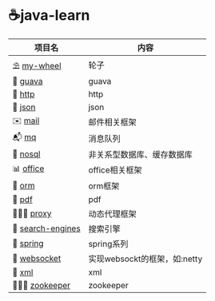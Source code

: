 # ☕️java-learn

项目名|内容
---|---
⛱ [my-wheel]       | 轮子
🍈 [guava]          | guava
📰 [http]          | http
📜 [json]           | json
✉️ [mail]           | 邮件相关框架
📬 [mq]             | 消息队列
🍋 [nosql]          | 非关系型数据库、缓存数据库
📊  [office]         | office相关框架
🎎  [orm]            | orm框架
📝 [pdf]            | pdf
💁🏻‍♂️ [proxy]         | 动态代理框架
🍳 [search-engines] | 搜索引擎
🌿 [spring]         | spring系列
🌈 [websocket]      | 实现websockt的框架，如:netty
📃 [xml]            | xml
👨🏼‍✈️ [zookeeper]     | zookeeper

[guava]: https://github.com/luolanmeet/java-learn/tree/master/guava
[http]: https://github.com/luolanmeet/java-learn/tree/master/http
[json]: https://github.com/luolanmeet/java-learn/tree/master/json
[mail]: https://github.com/luolanmeet/java-learn/tree/master/mail
[mq]: https://github.com/luolanmeet/java-learn/tree/master/mq
[my-wheel]: https://github.com/luolanmeet/java-learn/tree/master/my-wheel
[nosql]: https://github.com/luolanmeet/java-learn/tree/master/nosql
[office]: https://github.com/luolanmeet/java-learn/tree/master/office
[orm]: https://github.com/luolanmeet/java-learn/tree/master/orm
[pdf]: https://github.com/luolanmeet/java-learn/tree/master/pdf
[proxy]: https://github.com/luolanmeet/java-learn/tree/master/proxy
[search-engines]: https://github.com/luolanmeet/java-learn/tree/master/search-engines
[spring]: https://github.com/luolanmeet/java-learn/tree/master/spring
[websocket]: https://github.com/luolanmeet/java-learn/tree/master/websocket
[xml]: https://github.com/luolanmeet/java-learn/tree/master/xml
[zookeeper]: https://github.com/luolanmeet/java-learn/tree/master/zookeeper